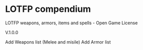 # LOTFP compendium

LOTFP weapons, armors, items and spells - Open Game License

V.1.0.0

Add Weapons list (Melee and misile)
Add Armor list

